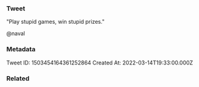 ### Tweet
"Play stupid games, win stupid prizes."

@naval

### Metadata
Tweet ID: 1503454164361252864
Created At: 2022-03-14T19:33:00.000Z

### Related

